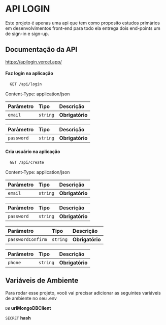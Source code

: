 # API LOGIN

Este projeto é apenas uma api que tem como proposito estudos primários em desenvolvimentos front-end para todo ela entrega dois end-points um de sign-in e sign-up.

## Documentação da API

<a href="https://apilogin.vercel.app/"> https://apilogin.vercel.app/ </a>

#### Faz login na aplicação

```bash
  GET /api/login
```

Content-Type: application/json

| Parâmetro | Tipo     | Descrição       |
| :-------- | :------- | :-------------- |
| `email`   | `string` | **Obrigatório** |

| Parâmetro  | Tipo     | Descrição       |
| :--------- | :------- | :-------------- |
| `password` | `string` | **Obrigatório** |

#### Cria usuário na aplicação

```bash
  GET /api/create
```

Content-Type: application/json

| Parâmetro | Tipo     | Descrição       |
| :-------- | :------- | :-------------- |
| `email`   | `string` | **Obrigatório** |

| Parâmetro  | Tipo     | Descrição       |
| :--------- | :------- | :-------------- |
| `password` | `string` | **Obrigatório** |

| Parâmetro         | Tipo     | Descrição       |
| :---------------- | :------- | :-------------- |
| `passwordConfirm` | `string` | **Obrigatório** |

| Parâmetro | Tipo     | Descrição       |
| :-------- | :------- | :-------------- |
| `phone`   | `string` | **Obrigatório** |

## Variáveis de Ambiente

Para rodar esse projeto, você vai precisar adicionar as seguintes variáveis de ambiente no seu .env

`DB` **urlMongoDBClient**

`SECRET` **hash**
